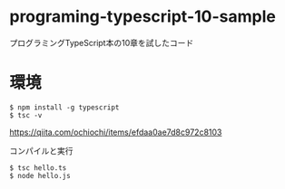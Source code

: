 # programing-typescript-10-sample
プログラミングTypeScript本の10章を試したコード


# 環境

```
$ npm install -g typescript
$ tsc -v
```

https://qiita.com/ochiochi/items/efdaa0ae7d8c972c8103

コンパイルと実行

```
$ tsc hello.ts
$ node hello.js
```



